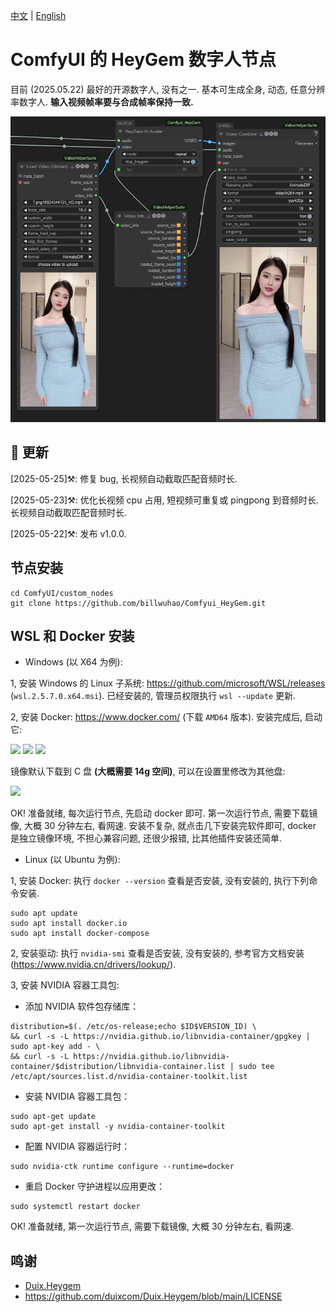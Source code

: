 [中文](README-CN.md) | [English](README.md) 

# ComfyUI 的 HeyGem 数字人节点

目前 (2025.05.22) 最好的开源数字人, 没有之一. 基本可生成全身, 动态, 任意分辨率数字人. **输入视频帧率要与合成帧率保持一致.**

![image](https://github.com/billwuhao/Comfyui_HeyGem/blob/main/images/2025-05-22_22-41-52.png)

## 📣 更新

[2025-05-25]⚒️: 修复 bug, 长视频自动截取匹配音频时长.

[2025-05-23]⚒️: 优化长视频 cpu 占用, 短视频可重复或 pingpong 到音频时长. 长视频自动截取匹配音频时长.

[2025-05-22]⚒️: 发布 v1.0.0.

## 节点安装

```
cd ComfyUI/custom_nodes
git clone https://github.com/billwuhao/Comfyui_HeyGem.git
```

## WSL 和 Docker 安装

- Windows (以 X64 为例):

1, 安装 Windows 的 Linux 子系统: https://github.com/microsoft/WSL/releases (`wsl.2.5.7.0.x64.msi`). 已经安装的, 管理员权限执行 `wsl --update` 更新.

2, 安装 Docker: https://www.docker.com/ (下载 `AMD64` 版本). 安装完成后, 启动它:

![](https://github.com/duixcom/Duix.Heygem/raw/main/README.assets/8.png)
![](https://github.com/duixcom/Duix.Heygem/raw/main/README.assets/13.png)
![](https://github.com/duixcom/Duix.Heygem/raw/main/README.assets/3.png)

镜像默认下载到 C 盘 **(大概需要 14g 空间)**, 可以在设置里修改为其他盘:

![](https://github.com/duixcom/Duix.Heygem/raw/main/README.assets/7.png)

OK! 准备就绪, 每次运行节点, 先启动 docker 即可. 第一次运行节点, 需要下载镜像, 大概 30 分钟左右, 看网速. 安装不复杂, 就点击几下安装完软件即可, docker 是独立镜像环境, 不担心兼容问题, 还很少报错, 比其他插件安装还简单.

- Linux (以 Ubuntu 为例):

1, 安装 Docker: 执行 `docker --version` 查看是否安装, 没有安装的, 执行下列命令安装.
```
sudo apt update
sudo apt install docker.io
sudo apt install docker-compose
```

2, 安装驱动: 执行 `nvidia-smi` 查看是否安装, 没有安装的, 参考官方文档安装 (https://www.nvidia.cn/drivers/lookup/).

3, 安装 NVIDIA 容器工具包: 
  - 添加 NVIDIA 软件包存储库：
  ```
  distribution=$(. /etc/os-release;echo $ID$VERSION_ID) \
  && curl -s -L https://nvidia.github.io/libnvidia-container/gpgkey | sudo apt-key add - \
  && curl -s -L https://nvidia.github.io/libnvidia-container/$distribution/libnvidia-container.list | sudo tee /etc/apt/sources.list.d/nvidia-container-toolkit.list
  ```

  - 安装 NVIDIA 容器工具包：
  ```
  sudo apt-get update
  sudo apt-get install -y nvidia-container-toolkit
  ```

  - 配置 NVIDIA 容器运行时：
  ```
  sudo nvidia-ctk runtime configure --runtime=docker
  ```

  - 重启 Docker 守护进程以应用更改：
  ```
  sudo systemctl restart docker
  ```

OK! 准备就绪, 第一次运行节点, 需要下载镜像, 大概 30 分钟左右, 看网速.

## 鸣谢

- [Duix.Heygem](https://github.com/duixcom/Duix.Heygem) 
- https://github.com/duixcom/Duix.Heygem/blob/main/LICENSE